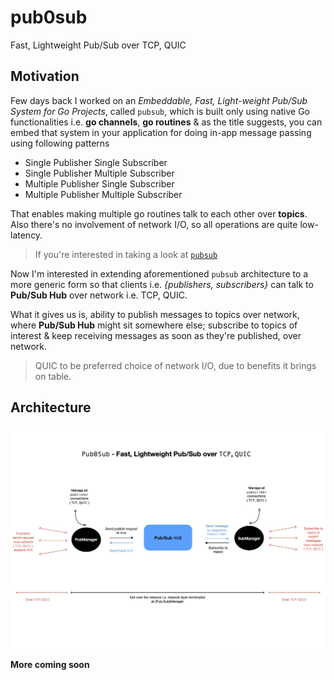 # pub0sub
Fast, Lightweight Pub/Sub over TCP, QUIC

## Motivation

Few days back I worked on an _Embeddable, Fast, Light-weight Pub/Sub System for Go Projects_, called `pubsub`, which is built only using native Go functionalities i.e. **go channels**, **go routines** & as the title suggests, you can embed that system in your application for doing in-app message passing using following patterns

- Single Publisher Single Subscriber
- Single Publisher Multiple Subscriber
- Multiple Publisher Single Subscriber
- Multiple Publisher Multiple Subscriber

That enables making multiple go routines talk to each other over **topics**. Also there's no involvement of network I/O, so all operations are quite low-latency.

> If you're interested in taking a look at [`pubsub`](https://github.com/itzmeanjan/pubsub)

Now I'm interested in extending aforementioned `pubsub` architecture to a more generic form so that clients i.e. _{publishers, subscribers}_ can talk to **Pub/Sub Hub** over network i.e. TCP, QUIC.

What it gives us is, ability to publish messages to topics over network, where **Pub/Sub Hub** might sit somewhere else; subscribe to topics of interest & keep receiving messages as soon as they're published, over network.

> QUIC to be preferred choice of network I/O, due to benefits it brings on table.

## Architecture

![architecture](./sc/architecture.jpg)

**More coming soon**
